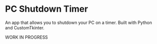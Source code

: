 # PC Shutdown Timer
An app that allows you to shutdown your PC on a timer. Built with Python and CustomTkinter.

WORK IN PROGRESS
